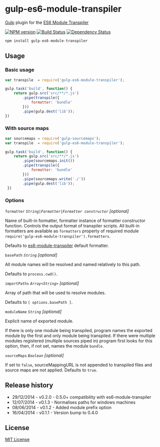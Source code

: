 # gulp-es6-module-transpiler

[Gulp](https://github.com/gulpjs/gulp) plugin for the [ES6 Module Transpiler](https://github.com/esnext/es6-module-transpiler)

[![NPM version][npm-image]][npm-url] [![Build Status][travis-image]][travis-url] [![Dependency Status][depstat-image]][depstat-url]

```js
npm install gulp-es6-module-transpiler
```

## Usage

### Basic usage

```js
var transpile  = require('gulp-es6-module-transpiler');

gulp.task('build', function() {
    return gulp.src('src/**/*.js')
        .pipe(transpile({
            formatter: 'bundle'
        }))
        .pipe(gulp.dest('lib'));
})
```

### With source maps

```js
var sourcemaps = require('gulp-sourcemaps');
var transpile  = require('gulp-es6-module-transpiler');

gulp.task('build', function() {
    return gulp.src('src/**/*.js')
        .pipe(sourcemaps.init())
        .pipe(transpile({
            formatter: 'bundle'
        }))
        .pipe(sourcemaps.write('./'))
        .pipe(gulp.dest('lib'));
 })
 ```


### Options

```formatter``` *```String|Formatter|Formatter constructor```* *[optional]*

Name of built-in formatter, formatter instance of formatter constructor function. Controls the output format of transpiler scripts. All built-in formatters are available as ```formatters``` property of required module ```require('gulp-es6-module-transpiler').formatters```.

Defaults to [es6-module-transpiler](https://github.com/esnext/es6-module-transpiler) default formatter.

```basePath``` *```String```* *[optional]*

All module names will be resolved and named relatively to this path.

Defaults to ```process.cwd()```.

```importPaths``` *```Array<String>```* *[optional]*

Array of path that will be used to resolve modules.

Defaults to ```[ options.basePath ]```.

```moduleName``` *```String```* *[optional]*

Explicit name of exported module.

If there is only one module being transpiled, program names the exported module by the first and only module being transpiled. If there were multiple modules registered (multiple sources piped in) program first looks for this option, then, if not set, names the module ```bundle```.

```sourceMaps``` *```Boolean```* *[optional]*

If set to ```false```, sourceMappingURL is not appended to transpiled files and source maps are not applied. Defaults to ```true```.

## Release history

* 29/12/2014 - v0.2.0 - 0.5.0+ compatibility with es6-module-transpiler
* 12/07/2014 - v0.1.3 - Normalises paths for windows machines
* 08/06/2014 - v0.1.2 - Added module prefix option
* 16/04/2014 - v0.1.1 - Version bump to 0.4.0

## License

[MIT License](http://en.wikipedia.org/wiki/MIT_License)

[npm-url]: https://npmjs.org/package/gulp-es6-module-transpiler
[npm-image]: https://badge.fury.io/js/gulp-es6-module-transpiler.png

[travis-url]: http://travis-ci.org/ryanseddon/gulp-es6-module-transpiler
[travis-image]: https://secure.travis-ci.org/ryanseddon/gulp-es6-module-transpiler.png?branch=master

[depstat-url]: https://david-dm.org/ryanseddon/gulp-es6-module-transpiler
[depstat-image]: https://david-dm.org/ryanseddon/gulp-es6-module-transpiler.png

